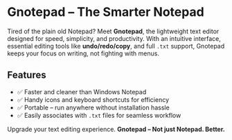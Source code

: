 # Gnotepad – The Smarter Notepad

Tired of the plain old Notepad? Meet **Gnotepad**, the lightweight text editor designed for speed, simplicity, and productivity. With an intuitive interface, essential editing tools like **undo/redo/copy**, and full `.txt` support, Gnotepad keeps your focus on writing, not fighting with menus.

## Features

- ✅ Faster and cleaner than Windows Notepad  
- ✅ Handy icons and keyboard shortcuts for efficiency  
- ✅ Portable – run anywhere without installation hassle  
- ✅ Easily associates with `.txt` files for seamless workflow

Upgrade your text editing experience. **Gnotepad – Not just Notepad. Better.**
